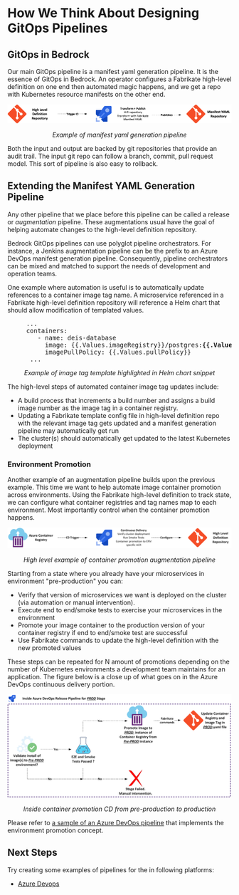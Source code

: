 # How We Think About Designing GitOps Pipelines

## GitOps in Bedrock
Our main GitOps pipeline is a manifest yaml generation pipeline. It is the essence of GitOps in Bedrock. An operator configures a Fabrikate high-level definition on one end then automated magic happens, and we get a repo with Kubernetes resource manifests on the other end.

![Example of manifest yaml generation pipeline](images/manifest-gen.png)
<p align="center"><i>Example of manifest yaml generation pipeline</i></p>

Both the input and output are backed by git repositories that provide an audit trail. The input git repo can follow a branch, commit, pull request model. This sort of pipeline is also easy to rollback.

## Extending the Manifest YAML Generation Pipeline
Any other pipeline that we place before this pipeline can be called a release or _augmentation_ pipeline. These augmentations usual have the goal of helping automate changes to the high-level definition repository.

Bedrock GitOps pipelines can use polyglot pipeline orchestrators. For instance, a Jenkins augmentation pipeline can be the prefix to an Azure DevOps manifest generation pipeline. Consequently, pipeline orchestrators can be mixed and matched to support the needs of development and operation teams.

One example where automation is useful is to automatically update references to a container image tag name.  A microservice referenced in a Fabrikate high-level definition repository will reference a Helm chart that should allow modification of templated values.

<pre>
     ...
     containers:
        - name: deis-database
          image: {{.Values.imageRegistry}}/postgres:<b>{{.Values.dockerTag}}</b>
          imagePullPolicy: {{.Values.pullPolicy}}
	  ... 
</pre>
<p align="center"><i>Example of image tag template highlighted in Helm chart snippet</i></p>

The high-level steps of automated container image tag updates include:
+ A build process that increments a build number and assigns a build image number as the image tag in a container registry.
+ Updating a Fabrikate template config file in high-level definition repo with the relevant image tag gets updated and a manifest generation pipeline may automatically get run 
+ The cluster(s) should automatically get updated to the latest Kubernetes deployment

### Environment Promotion
Another example of an augmentation pipeline builds upon the previous example. This time we want to help automate image container promotion across environments. Using the Fabrikate high-level definition to track state, we can configure what container registries and tag names map to each environment. Most importantly control when the container promotion happens.

![High level example of container promotion augmentation pipeline](images/container-promo-pipeline.png)
<p align="center"><i>High level example of container promotion augmentation pipeline</i></p>

Starting from a state where you already have your microservices in environment "pre-production" you can:
+ Verify that version of microservices we want is deployed on the cluster (via automation or manual intervention). 
+ Execute end to end/smoke tests to exercise your microservices in the environment
+ Promote your image container to the production version of your container registry if end to end/smoke test are successful
+ Use Fabrikate commands to update the high-level definition with the new promoted values

These steps can be repeated for N amount of promotions depending on the number of Kubernetes environments a development team maintains for an application. The figure below is a close up of what goes on in the Azure DevOps continuous delivery portion.

![Inside container promotion CD from pre-production to production](images/container-promotion-concrete.png)
<p align="center"><i>Inside container promotion CD from pre-production to production</i></p>

Please refer to [a sample of an Azure DevOps pipeline](azure-devops/CiCdHldPipeline.md) that implements the environment promotion concept. 

## Next Steps
Try creating some examples of pipelines for the in following platforms:
* [Azure Devops](./azure-devops)
